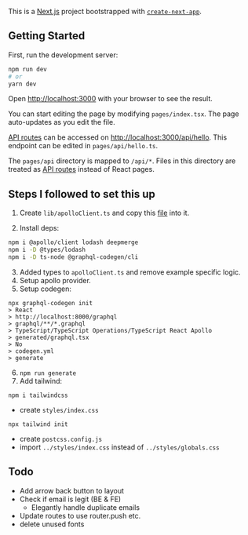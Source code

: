 This is a [Next.js](https://nextjs.org/) project bootstrapped with [`create-next-app`](https://github.com/vercel/next.js/tree/canary/packages/create-next-app).

## Getting Started

First, run the development server:

```bash
npm run dev
# or
yarn dev
```

Open [http://localhost:3000](http://localhost:3000) with your browser to see the result.

You can start editing the page by modifying `pages/index.tsx`. The page auto-updates as you edit the file.

[API routes](https://nextjs.org/docs/api-routes/introduction) can be accessed on [http://localhost:3000/api/hello](http://localhost:3000/api/hello). This endpoint can be edited in `pages/api/hello.ts`.

The `pages/api` directory is mapped to `/api/*`. Files in this directory are treated as [API routes](https://nextjs.org/docs/api-routes/introduction) instead of React pages.

## Steps I followed to set this up

1. Create `lib/apolloClient.ts` and copy this [file](https://github.com/vercel/next.js/blob/canary/examples/with-apollo/lib/apolloClient.js) into it.

2. Install deps:
```bash
npm i @apollo/client lodash deepmerge
npm i -D @types/lodash
npm i -D ts-node @graphql-codegen/cli
```
3. Added types to `apolloClient.ts` and remove example specific logic.
4. Setup apollo provider.
5. Setup codegen:
```
npx graphql-codegen init
> React
> http://localhost:8000/graphql
> graphql/**/*.graphql
> TypeScript/TypeScript Operations/TypeScript React Apollo
> generated/graphql.tsx
> No
> codegen.yml
> generate
```
6. `npm run generate`
7. Add tailwind:
```
npm i tailwindcss
```
- create `styles/index.css`
```
npx tailwind init
```
- create `postcss.config.js`
- import `../styles/index.css` instead of `../styles/globals.css`

## Todo

- Add arrow back button to layout
- Check if email is legit (BE & FE)
  - Elegantly handle duplicate emails
- Update routes to use router.push etc.
- delete unused fonts
